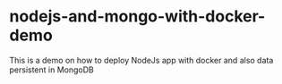 # nodejs-and-mongo-with-docker-demo
This is a demo on how to deploy NodeJs app with docker and also data persistent in MongoDB
